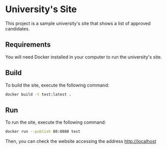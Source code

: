 # University's Site

This project is a sample university's site that shows a list of approved candidates.

## Requirements

You will need Docker installed in your computer to run the university's site.

## Build

To build the site, execute the following command:
```sh
docker build -t test:latest .
``` 

## Run

To run the site, execute the following command:
```sh
docker run --publish 80:8080 test
```

Then, you can check the website accessing the address [http://localhost](http://localhost)